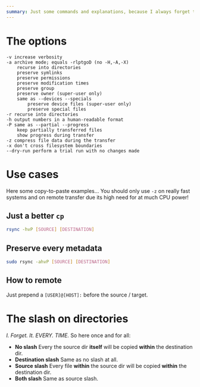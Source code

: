 ```yaml
---
summary: Just some commands and explanations, because I always forget them...
---
```


# The options #
```
-v increase verbosity
-a archive mode; equals -rlptgoD (no -H,-A,-X)
    recurse into directories
    preserve symlinks
    preserve permissions
    preserve modification times
    preserve group
    preserve owner (super-user only)
    same as --devices --specials
        preserve device files (super-user only)
        preserve special files
-r recurse into directories
-h output numbers in a human-readable format
-P same as --partial --progress
    keep partially transferred files
    show progress during transfer
-z compress file data during the transfer
-x don't cross filesystem boundaries
--dry-run perform a trial run with no changes made
```

# Use cases #
Here some copy-to-paste examples...
You should only use `-z` on really fast systems and on remote transfer due its high need for at much CPU power!

## Just a better `cp` ##
```bash
rsync -hvP [SOURCE] [DESTINATION]
```

## Preserve every metadata ##
```bash
sudo rsync -ahvP [SOURCE] [DESTINATION]
```

## How to remote ##
Just prepend a `[USER]@[HOST]:` before the source / target.

# The slash on directories #
_I. Forget. It. EVERY. TIME._ So here once and for all:

* **No slash** Every the source dir **itself** will be copied **within** the destination dir.
* **Destination slash** Same as no slash at all.
* **Source slash** Every file **within** the source dir will be copied **within** the destination dir.
* **Both slash** Same as source slash.
